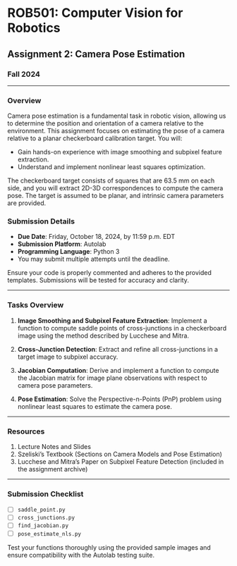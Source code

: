 # ROB501: Computer Vision for Robotics

## Assignment 2: Camera Pose Estimation

### Fall 2024

---

### Overview

Camera pose estimation is a fundamental task in robotic vision, allowing us to determine the position and orientation of a camera relative to the environment. This assignment focuses on estimating the pose of a camera relative to a planar checkerboard calibration target. You will:

- Gain hands-on experience with image smoothing and subpixel feature extraction.
- Understand and implement nonlinear least squares optimization.

The checkerboard target consists of squares that are 63.5 mm on each side, and you will extract 2D-3D correspondences to compute the camera pose. The target is assumed to be planar, and intrinsic camera parameters are provided.

### Submission Details

- **Due Date**: Friday, October 18, 2024, by 11:59 p.m. EDT
- **Submission Platform**: Autolab
- **Programming Language**: Python 3
- You may submit multiple attempts until the deadline.

Ensure your code is properly commented and adheres to the provided templates. Submissions will be tested for accuracy and clarity.

---

### Tasks Overview

1. **Image Smoothing and Subpixel Feature Extraction**:
   Implement a function to compute saddle points of cross-junctions in a checkerboard image using the method described by Lucchese and Mitra.

2. **Cross-Junction Detection**:
   Extract and refine all cross-junctions in a target image to subpixel accuracy.

3. **Jacobian Computation**:
   Derive and implement a function to compute the Jacobian matrix for image plane observations with respect to camera pose parameters.

4. **Pose Estimation**:
   Solve the Perspective-n-Points (PnP) problem using nonlinear least squares to estimate the camera pose.

---

### Resources

1. Lecture Notes and Slides
2. Szeliski’s Textbook (Sections on Camera Models and Pose Estimation)
3. Lucchese and Mitra’s Paper on Subpixel Feature Detection (included in the assignment archive)

---

### Submission Checklist

- [ ] `saddle_point.py`
- [ ] `cross_junctions.py`
- [ ] `find_jacobian.py`
- [ ] `pose_estimate_nls.py`

Test your functions thoroughly using the provided sample images and ensure compatibility with the Autolab testing suite.

